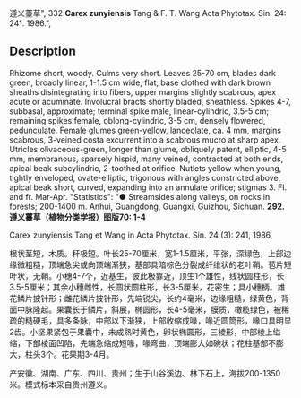 遵义薹草",
332.**Carex zunyiensis** Tang & F. T. Wang Acta Phytotax. Sin. 24: 241. 1986.",

## Description
Rhizome short, woody. Culms very short. Leaves 25-70 cm, blades dark green, broadly linear, 1-1.5 cm wide, flat, base clothed with dark brown sheaths disintegrating into fibers, upper margins slightly scabrous, apex acute or acuminate. Involucral bracts shortly bladed, sheathless. Spikes 4-7, subbasal, approximate; terminal spike male, linear-cylindric, 3.5-5 cm; remaining spikes female, oblong-cylindric, 3-5 cm, densely flowered, pedunculate. Female glumes green-yellow, lanceolate, ca. 4 mm, margins scabrous, 3-veined costa excurrent into a scabrous mucro at sharp apex. Utricles olivaceous-green, longer than glume, obliquely patent, elliptic, 4-5 mm, membranous, sparsely hispid, many veined, contracted at both ends, apical beak subcylindric, 2-toothed at orifice. Nutlets yellow when young, tightly enveloped, ovate-elliptic, trigonous with angles constricted above, apical beak short, curved, expanding into an annulate orifice; stigmas 3. Fl. and fr. Mar-Apr.
  "Statistics": "● Streamsides along valleys, on rocks in forests; 200-1400 m. Anhui, Guangdong, Guangxi, Guizhou, Sichuan.
**292. 遵义薹草（植物分类学报）图版70: 1-4**

Carex zunyiensis Tang et Wang in Acta Phytotax. Sin. 24 (3): 241, 1986,

根状茎短，木质。秆极短。叶长25-70厘米，宽1-1.5厘米，平张，深绿色，上部边缘微粗糙，顶端急尖或向顶端渐狭，基部具暗棕色分裂成纤维状的老叶鞘。苞片短叶状，无鞘。小穗4-7个，近基生，彼此极靠近，顶生1个雄性，线状圆柱形，长3.5-5厘米；其余小穗雌性，长圆状圆柱形，长3-5厘米，花密生；具小穗柄。雄花鳞片披针形；雌花鳞片披针形，先端锐尖，长约4毫米，边缘粗糙，绿黄色，背面中脉隆起。果囊长于鳞片，斜展，椭圆形，长4-5毫米，膜质，橄榄绿色，被稀疏的糙硬毛，具多条脉，中部以下渐狭，上部收缩成喙，喙近圆筒形，喙口具明显2齿。小坚果紧包于果囊中，未成熟时黄色，卵状椭圆形，三棱形，中部棱上缢缩，下部棱面凹陷，先端急缩成短喙，喙弯曲，顶端膨大如碗状；花柱基部不膨大，柱头3个。花果期3-4月。

产安徽、湖南、广东、四川、贵州；生于山谷溪边、林下石上，海拔200-1350米。模式标本采自贵州遵义。
